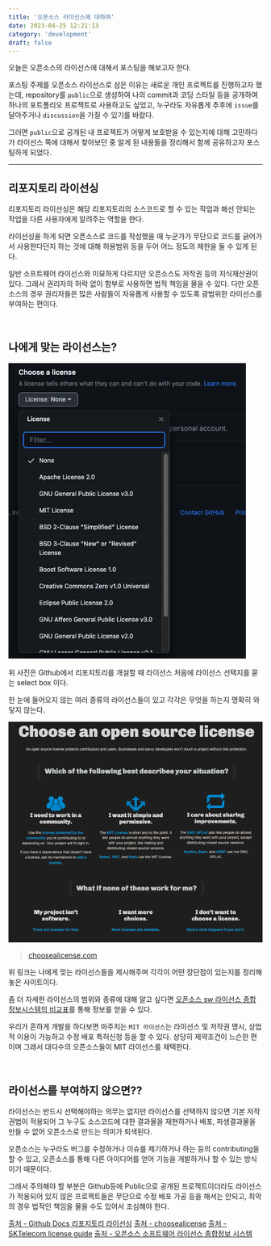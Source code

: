 ```yaml
---
title: '오픈소스 라이선스에 대하여'
date: 2023-04-25 12:21:13
category: 'development'
draft: false
---
```


오늘은 오픈소스의 라이선스에 대해서 포스팅을 해보고자 한다.

포스팅 주제를 오픈소스 라이선스로 삼은 이유는 새로운 개인 프로젝트를 진행하고자 했는데, repository를 `public`으로 생성하여 나의 commit과 코딩 스타일 등을 공개하여 하나의 포트폴리오 프로젝트로 사용하고도 싶었고,
누구라도 자유롭게 추후에 `issue`를 달아주거나 `discussion`을 가질 수 있기를 바랐다.

그러면 `public`으로 공개된 내 프로젝트가 어떻게 보호받을 수 있는지에 대해 고민하다가 라이선스 쪽에 대해서 찾아보던 중 알게 된 내용들을 정리해서 함께 공유하고자 포스팅하게 되었다.

------

## 리포지토리 라이선싱

리포지토리 라이선싱은 해당 리포지토리의 소스코드로 할 수 있는 작업과 해선 안되는 작업을 다른 사용자에게 알려주는 역할을 한다.

라이선싱을 하게 되면 오픈소스로 코드를 작성했을 때 누군가가 무단으로 코드를 긁어가서 사용한다던지 하는 것에 대해 허용범위 등을 두어 어느 정도의 제한을 둘 수 있게 된다.

일반 소프트웨어 라이선스와 미묘하게 다르지만 오픈소스도 저작권 등의 지식재산권이 있다. 그래서 권리자의 허락 없이 함부로 사용하면
법적 책임을 물을 수 있다. 다만 오픈소스의 경우 권리자들은 많은 사람들이 자유롭게 사용할 수 있도록 광범위한 라이선스를 부여하는 편이다.

<br>

## 나에게 맞는 라이선스는?

![깃헙 리포지토리 라이선스 선택](./images/license/github-license-select.png)

위 사진은 Github에서 리포지토리를 개설할 때 라이선스 처음에 라이선스 선택지를 묻는 select box 이다.

한 눈에 들어오지 않는 여러 종류의 라이선스들이 있고 각각은 무엇을 하는지 명확히 와닿지 않는다.

![choose-a-license](./images/license/choose-a-license.png)
> [choosealicense.com](https://choosealicense.com/)

위 링크는 나에게 맞는 라이선스들을 제시해주며 각각이 어떤 장단점이 있는지를 정리해놓은 사이트이다.

좀 더 자세한 라이선스의 범위와 종류에 대해 알고 싶다면 [오픈소스 sw 라이선스 종합정보시스템의 비교표](https://olis.or.kr/license/compareGuide.do)를
통해 정보를 얻을 수 있다.

우리가 흔하게 개발을 하다보면 마주치는 `MIT 라이선스`는 라이선스 및 저작권 명시, 상업적 이용이 가능하고 수정 배포 특허신청 등을 할 수 있다.
상당히 제약조건이 느슨한 편이며 그래서 대다수의 오픈소스들이 MIT 라이선스를 채택한다.

<br>

## 라이선스를 부여하지 않으면??

라이선스는 반드시 선택해야하는 의무는 없지만 라이선스를 선택하지 않으면 기본 저작권법이 적용되어 그 누구도 소스코드에 대한 결과물을 재현하거나 배포, 파생결과물을 만들 수 없어
오픈소스로 만드는 의미가 퇴색된다.

오픈소스는 누구라도 버그를 수정하거나 이슈를 제기하거나 하는 등의 contributing을 할 수 있고, 오픈소스를 통해 다른 아이디어를 얻어 기능을 개발하거나 할 수 있는
방식이기 때문이다.

그래서 주의해야 할 부분은 Github등에 Public으로 공개된 프로젝트이더라도 라이선스가 적용되어 있지 않은 프로젝트들은 무단으로
수정 배포 가공 등을 해서는 안되고, 최악의 경우 법적인 책임을 물을 수도 있어서 조심해야 한다.


[출처 - Github Docs 리포지토리 라이선싱](https://docs.github.com/ko/repositories/managing-your-repositorys-settings-and-features/customizing-your-repository/licensing-a-repository#choosing-the-right-license)
[출처 - choosealicense](https://choosealicense.com/)
[출처 - SKTelecom license guide](https://sktelecom.github.io/guide/use/license/)
[출처 - 오픈소스 소프트웨어 라이선스 종합정보 시스템](https://olis.or.kr/license/compareGuide.do)


